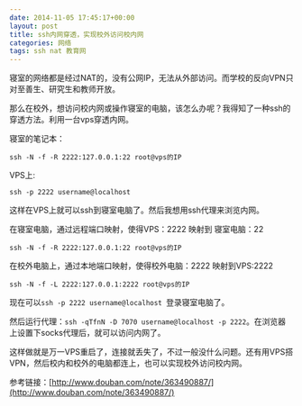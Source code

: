 ```yaml
---
date: 2014-11-05 17:45:17+00:00
layout: post
title: ssh内网穿透，实现校外访问校内网
categories: 网络
tags: ssh nat 教育网
---
```


寝室的网络都是经过NAT的，没有公网IP，无法从外部访问。而学校的反向VPN只对至善生、研究生和教师开放。

那么在校外，想访问校内网或操作寝室的电脑，该怎么办呢？我得知了一种ssh的穿透方法。利用一台vps穿透内网。

寝室的笔记本：

```
ssh -N -f -R 2222:127.0.0.1:22 root@vps的IP
```

VPS上:

```
ssh -p 2222 username@localhost
```

这样在VPS上就可以ssh到寝室电脑了。然后我想用ssh代理来浏览内网。

在寝室电脑，通过远程端口映射，使得VPS：2222 映射到 寝室电脑：22

```
ssh -N -f -R 2222:127.0.0.1:22 root@vps的IP
```
	
在校外电脑上，通过本地端口映射，使得校外电脑：2222 映射到VPS:2222

```
ssh -N -f -L 2222:127.0.0.1:2222 root@vps的IP
```

现在可以`ssh -p 2222 username@localhost `登录寝室电脑了。

然后运行代理：`ssh -qTfnN -D 7070 username@localhost -p 2222`。在浏览器上设置下socks代理后，就可以访问内网了。

这样做就是万一VPS重启了，连接就丢失了，不过一般没什么问题。还有用VPS搭VPN，然后校内和校外的电脑都连上，也可以实现校外访问校内网。


参考链接：[http://www.douban.com/note/363490887/](http://www.douban.com/note/363490887/)



